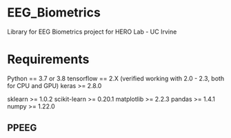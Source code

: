 # EEG_Biometrics
Library for EEG Biometrics project for HERO Lab - UC Irvine

# Requirements

Python == 3.7 or 3.8
tensorflow == 2.X (verified working with 2.0 - 2.3, both for CPU and GPU)
keras >= 2.8.0

sklearn >= 1.0.2
scikit-learn >= 0.20.1
matplotlib >= 2.2.3
pandas >=  1.4.1
numpy >= 1.22.0

## PPEEG
